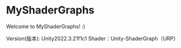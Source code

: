 # MyShaderGraphs
Welcome to MyShaderGraphs! :)

Version(版本): Unity2022.3.21f1c1  Shader：Unity-ShaderGraph（URP）
